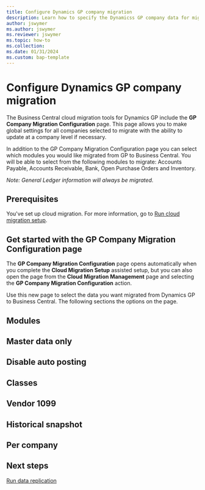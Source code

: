 ```yaml
---
title: Configure Dynamics GP company migration
description: Learn how to specify the Dynamicss GP company data for migrating to Business Central on-premises
author: jswymer
ms.author: jswymer
ms.reviewer: jswymer
ms.topic: how-to 
ms.collection: 
ms.date: 01/31/2024
ms.custom: bap-template
---
```


# Configure Dynamics GP company migration

The Business Central cloud migration tools for Dynamics GP include the **GP Company Migration Configuration** page. This page allows you to make global settings for all companies selected to migrate with the ability to update at a company level if necessary.

In addition to the GP Company Migration Configuration page you can select which modules you would like migrated from GP to Business Central. You will be able to select from the following modules to migrate: Accounts Payable, Accounts Receivable, Bank, Open Purchase Orders and Inventory.

*Note: General Ledger information will always be migrated.*  

## Prerequisites

You've set up cloud migration. For more information, go to [Run cloud migration setup](migration-setup.md).

## Get started with the GP Company Migration Configuration page

The **GP Company Migration Configuration** page opens automatically when you complete the **Cloud Migration Setup** assisted setup, but you can also open the page from the **Cloud Migration Management** page and selecting the **GP Company Migration Configuration** action.

Use this new page to select the data you want migrated from Dynamics GP to Business Central. The following sections the options on the page. 

## Modules

## Master data only

## Disable auto posting

## Classes

## Vendor 1099

## Historical snapshot

## Per company

## Next steps

[Run data replication](migrate-data-replication-run.md) 
